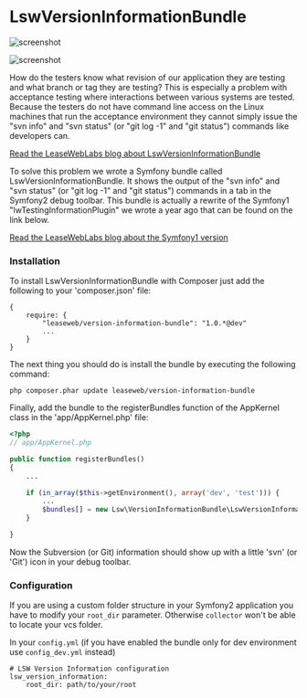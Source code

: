 LswVersionInformationBundle
===========================

![screenshot](http://www.leaseweblabs.com/wp-content/uploads/2013/02/git_info.png)

![screenshot](http://www.leaseweblabs.com/wp-content/uploads/2013/02/svn_info.png)

How do the testers know what revision of our application they are testing and what branch or 
tag they are testing? This is especially a problem with acceptance testing where interactions
between various systems are tested. Because the testers do not have command line access on
the Linux machines that run the acceptance environment they cannot simply issue the "svn info"
and "svn status" (or "git log -1" and "git status") commands like developers can.

[Read the LeaseWebLabs blog about LswVersionInformationBundle](http://www.leaseweblabs.com/2013/02/git-version-information-in-symfony2-wdt/)

To solve this problem we wrote a Symfony bundle called LswVersionInformationBundle. It shows
the output of the "svn info" and "svn status" (or "git log -1" and "git status") commands in a
tab in the Symfony2 debug toolbar. This bundle is actually a rewrite of the Symfony1 
"lwTestingInformationPlugin" we wrote a year ago that can be found on the link below.

[Read the LeaseWebLabs blog about the Symfony1 version](http://www.leaseweblabs.com/2011/12/subversion-revision-information-in-the-symfony-debug-toolbar/)

### Installation

To install LswVersionInformationBundle with Composer just add the following to your 'composer.json' file:

    {
        require: {
            "leaseweb/version-information-bundle": "1.0.*@dev"
            ...
        }
    }

The next thing you should do is install the bundle by executing the following command:

    php composer.phar update leaseweb/version-information-bundle

Finally, add the bundle to the registerBundles function of the AppKernel class in the 'app/AppKernel.php' file:

``` php
<?php
// app/AppKernel.php

public function registerBundles()
{
    ...

    if (in_array($this->getEnvironment(), array('dev', 'test'))) {
        ...
        $bundles[] = new Lsw\VersionInformationBundle\LswVersionInformationBundle();
    }

}
```

Now the Subversion (or Git) information should show up with a little 'svn' (or 'Git') icon in your debug toolbar.

### Configuration
If you are using a custom folder structure in your Symfony2 application you have to modify your `root_dir` parameter. Otherwise `collector` won't be able to locate your vcs folder.

In your `config.yml` (if you have enabled the bundle only for dev environment use `config_dev.yml` instead)
```
# LSW Version Information configuration
lsw_version_information:
    root_dir: path/to/your/root
```
